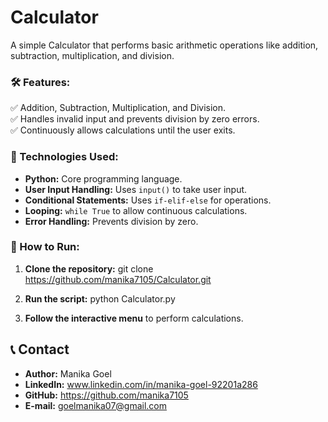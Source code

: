 # Calculator  

A simple Calculator that performs basic arithmetic operations like addition, subtraction, multiplication, and division.

### 🛠️ Features:

✅ Addition, Subtraction, Multiplication, and Division.  
✅ Handles invalid input and prevents division by zero errors.  
✅ Continuously allows calculations until the user exits. 

### 🔧 Technologies Used: 

* **Python:** Core programming language.
* **User Input Handling:** Uses ```input()``` to take user input.
* **Conditional Statements:** Uses ```if-elif-else``` for operations.
* **Looping:** ```while True``` to allow continuous calculations.
* **Error Handling:** Prevents division by zero. 

### 🚀 How to Run:

1.  **Clone the repository:**
    git clone https://github.com/manika7105/Calculator.git

2.  **Run the script:**
    python Calculator.py

3.  **Follow the interactive menu** to perform calculations.

## 📞 Contact

*   **Author:** Manika Goel
*   **LinkedIn:** www.linkedin.com/in/manika-goel-92201a286
*   **GitHub:** https://github.com/manika7105
*   **E-mail:** goelmanika07@gmail.com
